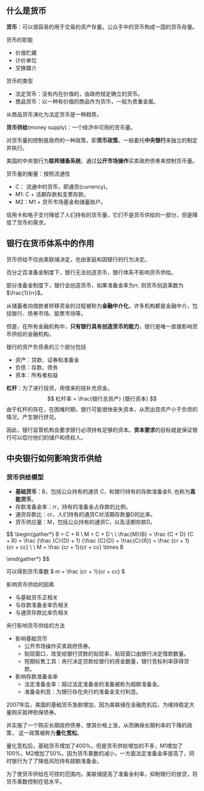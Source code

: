 ## 什么是货币

**货币**：可以很容易的用于交易的资产存量。公众手中的货币构成一国的货币存量。

货币的职能

+ 价值贮藏
+ 计价单位
+ 交换媒介

货币的类型

+ 法定货币：没有内在价值的，由政府规定确立的货币。
+ 商品货币：以一种有价值的商品作为货币，一般为贵重金属。

从商品货币演化为法定货币是一种趋势。



**货币供给**(money supply)：一个经济中可用的货币量。

对货币量的控制是政府的一种政策，即**货币政策**。一般委托**中央银行**来独立的制定并执行。

美国的中央银行为**联邦储备系统**，通过**公开市场操作**买卖政府债券来控制货币量。



货币量的衡量：按照流通性

+ C： 流通中的货币，即通货(currency)。
+ M1: C + 活期存款和支票存款。
+ M2：M1 + 货币市场基金和储蓄账户。

信用卡和电子支付降低了人们持有的货币量，它们不是货币供给的一部分，但是降低了货币的需求。



## 银行在货币体系中的作用

货币供给不仅由美联储决定，也由家庭和因银行的行为决定。

百分之百准备金制度下，银行无法创造货币，银行体系不影响货币供给。

部分准备金制度下，银行会创造货币，如果准备金率为$rr$, 则货币创造乘数为$\frac{1}{rr}$。

从储蓄者向借款者转移资金的过程被称为**金融中介化**，许多机构都是金融中介，包括银行、债券市场、股票市场等。

但是，在所有金融机构中，**只有银行具有创造货币的能力**，银行是唯一直接影响货币供给的金融机构。



银行的资产负债表的三个部分包括

+ 资产：贷款、证券和准备金
+ 负债：存款、债务
+ 资本：所有者权益

**杠杆**：为了进行投资，用借来的钱补充资金。
$$
杠杆率 = \frac{银行总资产} {银行资本}
$$
由于杠杆的存在，在困难时期，银行可能很快丧失资本，从而出现资产小于负债的情况，产生银行挤兑。

因此，银行监管机构会要求银行必须持有足够的资本。**资本要求**的目标就是保证银行可以偿付他们的储户和债权人。



## 中央银行如何影响货币供给

### 货币供给模型

+ **基础货币**：B，包括公众持有的通货 C，和银行持有的存款准备金R, 也称为**高能货币**。
+ 存款准备金率：rr，持有的准备金占存款的比例。
+ 通货存款比：cr，人们持有的通货C对活期存款量D的比率。
+ 货币供应量：M，包括公众持有的通货C，以及活期存款D。

$$
\begin{gather*}
B = C + R \\
M = C + D \\
\\ 
\frac{M}{B} = \frac {C + D} {C + R} = \frac {\frac {C}{D} + 1} {\frac {C}{D} + \frac{C}{R}} = \frac {cr + 1} {cr + cc}
\\
\\
M = \frac {cr + 1}{cr + cc} \times B

\end{gather*}
$$

可以得到货币乘数 $ m = \frac {cr + 1}{cr + cc} $



影响货币供给的因素

+ 与基础货币正相关
+ 与存款准备金率负相关
+ 与通货存款比率负相关

央行影响货币供给的方法

+ 影响基础货币
    - 公开市场操作买卖政府债券。
    - 贴现窗口，改变给银行贷款的贴现率，贴现窗口由银行决定借款数量。
    - 短期标售工具：央行决定贷款给银行的资金数量，银行竞标利率获得贷款。
+ 影响存款准备金率
    - 法定准备金率：超过法定准备金的准备被称为超额准备金。
    - 准备金利息：为银行存在央行的准备金支付利息。



2007年后，美国的基础货币急剧增加，因为美联储在金融危机后，为维持稳定大量购买抵押担保债券。

并实施了一个购买长期政府债券，使其价格上涨，从而确保长期利率的下降的政策， 这一政策被称为**量化宽松**。

量化宽松后，基础货币增加了400%，但是货币供给增加的不多，M1增加了100%，M2增加了50%。因为货币乘数的减小，一方面法定准备金率提高了，同时银行为了了降低风险持有超额准备金。

为了使货币供给在可控的范围内，美联储提高了准备金利率，抑制银行的放贷，将货币乘数控制在低水平。



